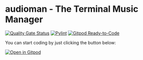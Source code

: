 # audioman - The Terminal Music Manager
[![Quality Gate Status](https://sonarcloud.io/api/project_badges/measure?project=ThePickwickClub_audioman&metric=alert_status)](https://sonarcloud.io/dashboard?id=ThePickwickClub_audioman)
[![Pylint](https://github.com/ThePickwickClub/audioman/actions/workflows/pylint.yml/badge.svg)](https://github.com/ThePickwickClub/audioman/actions/workflows/pylint.yml)
[![Gitpod Ready-to-Code](https://img.shields.io/badge/Gitpod-ready--to--code-orange?logo=gitpod)](https://gitpod.io/#https://github.com/ThePickwickClub/audioman)

You can start coding by just clicking the button below:

[![Open in Gitpod](https://gitpod.io/button/open-in-gitpod.svg)](https://github.com/ThePickwickClub/audioman)